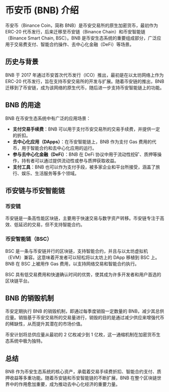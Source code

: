 # 币安币 (BNB) 介绍

币安币（Binance Coin，简称 BNB）是币安交易所的原生加密货币，最初作为 ERC-20 代币发行，后来迁移至币安链（Binance Chain）和币安智能链（Binance Smart Chain, BSC）。BNB 是币安生态系统的重要组成部分，广泛应用于交易费支付、智能合约操作、去中心化金融（DeFi）等场景。

## 历史与背景

BNB 于 2017 年通过币安首次代币发行（ICO）推出，最初是在以太坊网络上作为 ERC-20 代币发行，旨在支持币安交易所的开发与扩展。随着币安链的推出，BNB 迁移到了币安链，成为该网络的原生代币，随后进一步支持币安智能链上的功能。

## BNB 的用途

BNB 在币安生态系统中有广泛的应用场景：
- **支付交易手续费**：BNB 可以用于支付币安交易所的交易手续费，并提供一定的折扣。
- **去中心化应用（DApps）**：在币安智能链上，BNB 作为支付 Gas 费用的代币，用于智能合约和去中心化应用的运行。
- **参与去中心化金融（DeFi）**：BNB 在 DeFi 协议中用于流动性挖矿、质押等操作，持有者可以通过提供流动性或参与质押获取收益。
- **支付工具**：BNB 也可以作为支付手段，被多家企业和平台所接受，涵盖了旅行、娱乐、生活服务等多个领域。

## 币安链与币安智能链

### 币安链
币安链是一条高性能区块链，主要用于快速交易与数字资产转移。币安链专注于高效、低延迟的交易，但不支持智能合约。

### 币安智能链（BSC）
BSC 是一条与币安链并行的区块链，支持智能合约，并且与以太坊虚拟机（EVM）兼容。这意味着开发者可以轻松将以太坊上的 DApp 移植到 BSC 上。BNB 在 BSC 上被用作 Gas 费用，以支持网络交易和智能合约执行。

BSC 具有低交易费用和快速确认时间的优势，使其成为许多开发者和用户首选的区块链平台。

## BNB 的销毁机制

币安定期执行 BNB 的销毁机制，即通过每季度销毁一定数量的 BNB，减少其总供应量。销毁基于币安交易所的交易量进行，销毁的目的是通过减少供应来增强代币的稀缺性，从而提升其潜在的市场价值。

币安计划将总供应量从最初的 2 亿枚减少到 1 亿枚，这一通缩机制在加密货币生态系统中极为独特。

## 总结

BNB 作为币安生态系统的核心资产，承载着交易手续费折扣、智能合约支付、质押收益等多重功能。随着币安链和币安智能链的不断扩展，BNB 在整个区块链世界中的作用愈加重要，成为推动去中心化经济的重要力量。
